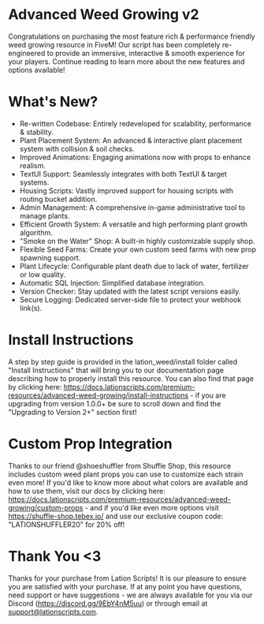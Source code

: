 # Advanced Weed Growing v2
Congratulations on purchasing the most feature rich & performance friendly weed growing resource in FiveM! Our script has been completely re-engineered to provide an immersive, interactive & smooth experience for your players. Continue reading to learn more about the new features and options available!

# What's New?
- Re-written Codebase: Entirely redeveloped for scalability, performance & stability.
- Plant Placement System: An advanced & interactive plant placement system with collision & soil checks.
- Improved Animations: Engaging animations now with props to enhance realism.
- TextUI Support: Seamlessly integrates with both TextUI & target systems.
- Housing Scripts: Vastly improved support for housing scripts with routing bucket addition.
- Admin Management: A comprehensive in-game administrative tool to manage plants.
- Efficient Growth System: A versatile and high performing plant growth algorithm.
- "Smoke on the Water" Shop: A built-in highly customizable supply shop.
- Flexible Seed Farms: Create your own custom seed farms with new prop spawning support.
- Plant Lifecycle: Configurable plant death due to lack of water, fertilizer or low quality.
- Automatic SQL Injection: Simplified database integration.
- Version Checker: Stay updated with the latest script versions easily.
- Secure Logging: Dedicated server-side file to protect your webhook link(s).

# Install Instructions
A step by step guide is provided in the lation_weed/install folder called "Install Instructions" that will bring you to our documentation page describing how to properly install this resource. You can also find that page by clicking here: https://docs.lationscripts.com/premium-resources/advanced-weed-growing/install-instructions - if you are upgrading from version 1.0.0+ be sure to scroll down and find the "Upgrading to Version 2+" section first!

# Custom Prop Integration
Thanks to our friend @shoeshuffler from Shuffle Shop, this resource includes custom weed plant props you can use to customize each strain even more! If you'd like to know more about what colors are available and how to use them, visit our docs by clicking here: https://docs.lationscripts.com/premium-resources/advanced-weed-growing/custom-props - and if you'd like even more options visit https://shuffle-shop.tebex.io/ and use our exclusive coupon code: "LATIONSHUFFLER20" for 20% off!

# Thank You <3
Thanks for your purchase from Lation Scripts! It is our pleasure to ensure you are satisfied with your purchase. If at any point you have questions, need support or have suggestions - we are always available for you via our Discord (https://discord.gg/9EbY4nM5uu) or through email at support@lationscripts.com.

